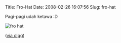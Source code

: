 Title: Fro-Hat
Date: 2008-02-26 16:07:56
Slug: fro-hat

Pagi-pagi udah ketawa :D

![fro hat](http://kriwil.com/images/4.jpg)

([via digg](http://digg.com/comedy/Creativity_8))
